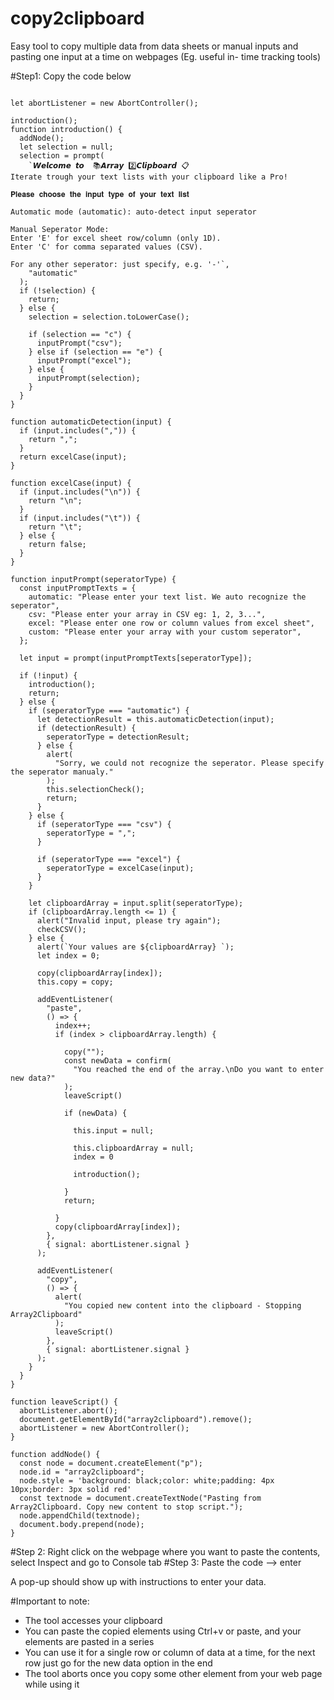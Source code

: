 # copy2clipboard
Easy tool to copy multiple data from data sheets or manual inputs and pasting one input at a time on webpages (Eg. useful in- time tracking tools)

#Step1: Copy the code below

```

let abortListener = new AbortController();

introduction();
function introduction() {
  addNode();
  let selection = null;
  selection = prompt(
    `𝙒𝙚𝙡𝙘𝙤𝙢𝙚 𝙩𝙤  📚𝘼𝙧𝙧𝙖𝙮 2️⃣𝘾𝙡𝙞𝙥𝙗𝙤𝙖𝙧𝙙 📋
Iterate trough your text lists with your clipboard like a Pro!

𝐏𝐥𝐞𝐚𝐬𝐞 𝐜𝐡𝐨𝐨𝐬𝐞 𝐭𝐡𝐞 𝐢𝐧𝐩𝐮𝐭 𝐭𝐲𝐩𝐞 𝐨𝐟 𝐲𝐨𝐮𝐫 𝐭𝐞𝐱𝐭 𝐥𝐢𝐬𝐭

Automatic mode (automatic): auto-detect input seperator

Manual Seperator Mode:
Enter 'E' for excel sheet row/column (only 1D).
Enter 'C' for comma separated values (CSV).

For any other seperator: just specify, e.g. '-'`,
    "automatic"
  );
  if (!selection) {
    return;
  } else {
    selection = selection.toLowerCase();

    if (selection == "c") {
      inputPrompt("csv");
    } else if (selection == "e") {
      inputPrompt("excel");
    } else {
      inputPrompt(selection);
    }
  }
}

function automaticDetection(input) {
  if (input.includes(",")) {
    return ",";
  }
  return excelCase(input);
}

function excelCase(input) {
  if (input.includes("\n")) {
    return "\n";
  }
  if (input.includes("\t")) {
    return "\t";
  } else {
    return false;
  }
}

function inputPrompt(seperatorType) {
  const inputPromptTexts = {
    automatic: "Please enter your text list. We auto recognize the seperator",
    csv: "Please enter your array in CSV eg: 1, 2, 3...",
    excel: "Please enter one row or column values from excel sheet",
    custom: "Please enter your array with your custom seperator",
  };

  let input = prompt(inputPromptTexts[seperatorType]);

  if (!input) {
    introduction();
    return;
  } else {
    if (seperatorType === "automatic") {
      let detectionResult = this.automaticDetection(input);
      if (detectionResult) {
        seperatorType = detectionResult;
      } else {
        alert(
          "Sorry, we could not recognize the seperator. Please specify the seperator manualy."
        );
        this.selectionCheck();
        return;
      }
    } else {
      if (seperatorType === "csv") {
        seperatorType = ",";
      }

      if (seperatorType === "excel") {
        seperatorType = excelCase(input);
      }
    }

    let clipboardArray = input.split(seperatorType);
    if (clipboardArray.length <= 1) {
      alert("Invalid input, please try again");
      checkCSV();
    } else {
      alert(`Your values are ${clipboardArray} `);
      let index = 0;

      copy(clipboardArray[index]);
      this.copy = copy;

      addEventListener(
        "paste",
        () => {
          index++;
          if (index > clipboardArray.length) {

            copy("");
            const newData = confirm(
              "You reached the end of the array.\nDo you want to enter new data?"
            );
            leaveScript()

            if (newData) {

              this.input = null;

              this.clipboardArray = null;
              index = 0

              introduction();

            }
            return;

          }
          copy(clipboardArray[index]);
        },
        { signal: abortListener.signal }
      );

      addEventListener(
        "copy",
        () => {
          alert(
            "You copied new content into the clipboard - Stopping Array2Clipboard"
          );
          leaveScript()
        },
        { signal: abortListener.signal }
      );
    }
  }
}

function leaveScript() {
  abortListener.abort();
  document.getElementById("array2clipboard").remove();
  abortListener = new AbortController();
}

function addNode() {
  const node = document.createElement("p");
  node.id = "array2clipboard";
  node.style = 'background: black;color: white;padding: 4px 10px;border: 3px solid red'
  const textnode = document.createTextNode("Pasting from Array2Clipboard. Copy new content to stop script.");
  node.appendChild(textnode);
  document.body.prepend(node);
}
```
#Step 2: Right click on the webpage where you want to paste the contents, select Inspect and go to Console tab
#Step 3: Paste the code --> enter

A pop-up should show up with instructions to enter your data. 

#Important to note:
- The tool accesses your clipboard
- You can paste the copied elements using Ctrl+v or paste, and your elements are pasted in a series
- You can use it for a single row or column of data at a time, for the next row just go for the new data option in the end
- The tool aborts once you copy some other element from your web page while using it
